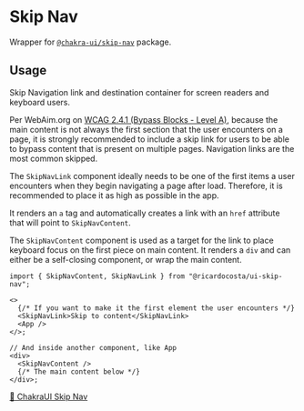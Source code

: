 # Skip Nav

Wrapper for [`@chakra-ui/skip-nav`](https://github.com/chakra-ui/chakra-ui/tree/main/packages/components/skip-nav) package.

## Usage

Skip Navigation link and destination container for screen readers and keyboard users.

Per WebAim.org on [WCAG 2.4.1 (Bypass Blocks - Level A)](https://webaim.org/standards/wcag/checklist#sc2.4.1), because the main content is not always the first section that the user encounters on a page, it is strongly recommended to include a skip link for users to be able to bypass content that is present on multiple pages. Navigation links are the most common skipped.

The `SkipNavLink` component ideally needs to be one of the first items a user encounters when they begin navigating a page after load. Therefore, it is recommended to place it as high as possible in the app.

It renders an `a` tag and automatically creates a link with an `href` attribute that will point to `SkipNavContent`.

The `SkipNavContent` component is used as a target for the link to place keyboard focus on the first piece on main content. It renders a `div` and can either be a self-closing component, or wrap the main content.

```tsx
import { SkipNavContent, SkipNavLink } from "@ricardocosta/ui-skip-nav";

<>
  {/* If you want to make it the first element the user encounters */}
  <SkipNavLink>Skip to content</SkipNavLink>
  <App />
</>;

// And inside another component, like App
<div>
  <SkipNavContent />
  {/* The main content below */}
</div>;
```

[🔗 ChakraUI Skip Nav](https://chakra-ui.com/docs/components/skip-nav)
